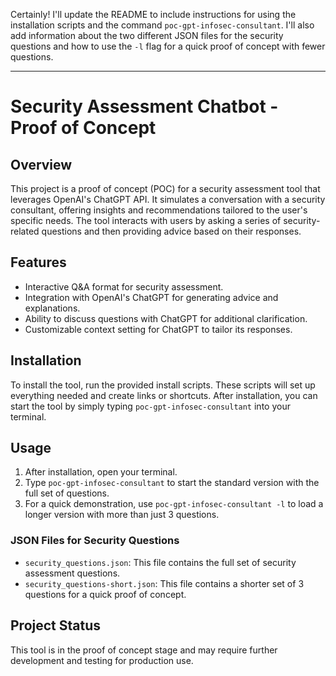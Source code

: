 Certainly! I'll update the README to include instructions for using the installation scripts and the command `poc-gpt-infosec-consultant`. I'll also add information about the two different JSON files for the security questions and how to use the `-l` flag for a quick proof of concept with fewer questions.

---

# Security Assessment Chatbot - Proof of Concept

## Overview
This project is a proof of concept (POC) for a security assessment tool that leverages OpenAI's ChatGPT API. It simulates a conversation with a security consultant, offering insights and recommendations tailored to the user's specific needs. The tool interacts with users by asking a series of security-related questions and then providing advice based on their responses.

## Features
- Interactive Q&A format for security assessment.
- Integration with OpenAI's ChatGPT for generating advice and explanations.
- Ability to discuss questions with ChatGPT for additional clarification.
- Customizable context setting for ChatGPT to tailor its responses.

## Installation
To install the tool, run the provided install scripts. These scripts will set up everything needed and create links or shortcuts. After installation, you can start the tool by simply typing `poc-gpt-infosec-consultant` into your terminal.

## Usage
1. After installation, open your terminal.
2. Type `poc-gpt-infosec-consultant` to start the standard version with the full set of questions.
3. For a quick demonstration, use `poc-gpt-infosec-consultant -l` to load a longer version with more than just 3 questions.

### JSON Files for Security Questions
- `security_questions.json`: This file contains the full set of security assessment questions.
- `security_questions-short.json`: This file contains a shorter set of 3 questions for a quick proof of concept.

## Project Status
This tool is in the proof of concept stage and may require further development and testing for production use.
